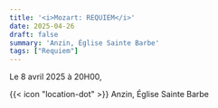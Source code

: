 ```yaml
---
title: '<i>Mozart: REQUIEM</i>'
date: 2025-04-26
draft: false
summary: 'Anzin, Église Sainte Barbe'
tags: ["Requiem"]
---
```


Le 8 avril 2025 à 20H00,

{{< icon "location-dot" >}} Anzin, Église Sainte Barbe

